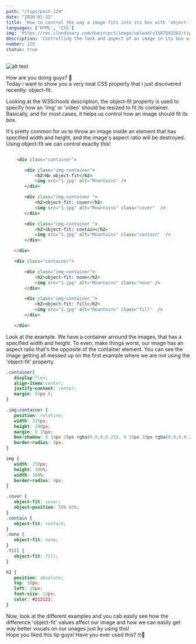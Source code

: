 ```yaml
---
path: "/tips/post-129"
date: "2020-01-22"
title: "How to control the way a image fits into its box with 'object-fit'"
languages: ['HTML', 'CSS']
img: 'https://res.cloudinary.com/duejrcpct/image/upload/v1587592282/tips/129-2_ygeujz.png'
description: 'Controlling the look and aspect of an image in its box with object-fit'
number: 129
status: true
---
```


![alt text](https://res.cloudinary.com/duejrcpct/image/upload/v1587592281/tips/129-1_j3tela.png "CSS object-fit")

How are you doing guys? 🤘  
Today i want to show you a very neat CSS property that i just discovered recently: object-fit.

Looking at the W3Schools description, the object-fit property is used to specify how an 'img' or 'video' should be resized to fit its container.
Basically, and for most cases, it helps us control how an image should fit its box.

It's pretty common for us to throw an image inside an element that has specified width and height, and the image's aspect ratio will be destroyed. Using object-fit we can control exactly this!

 ```html
 
     <div class="container">

        <div class="img-container">
            <h2>No object-fit</h2>
            <img src="1.jpg" alt="Mountains" />
        </div>

        <div class="img-container ">
            <h2>object-fit: cover</h2>
            <img src="1.jpg" alt="Mountains" class="cover"  />
        </div>

        <div class="img-container ">
            <h2>object-fit: contain</h2>
            <img src="1.jpg" alt="Mountains" class="contain"  />
        </div>

    </div>

    <div class="container">

        <div class="img-container">
            <h2>object-fit: none</h2>
            <img src="1.jpg" alt="Mountains" class="none" />
        </div>

        <div class="img-container ">
            <h2>object-fit: fill</h2>
            <img src="1.jpg" alt="Mountains" class="fill"  />
        </div>

    </div>

 ```

Look at the example. We have a container arround the images, that has a specified width and height. To even, make things worst, our image has an aspect ratio that's the opposite of the container element. You can see the image getting all messed up on the first example where we are not using the 'object-fit' property.

 ```css
 .container{
    display:flex;
    align-items:center;
    justify-content: center;
    margin: 55px 0;
}

.img-container {
    position: relative;
    width: 325px;
    height: 200px;
    margin: 0 35px;
    box-shadow: 0 14px 28px rgba(0,0,0,0.25), 0 10px 10px rgba(0,0,0,0.22);
    border-radius: 4px;
}

img {
    width: 250px;
    height: 100%;
    width: 100%;
    border-radius: 4px;
}

.cover {
    object-fit: cover;
    object-position: 50% 65%;
}
.contain {
    object-fit: contain;
}
.none {
    object-fit: none;
}
.fill {
    object-fit: fill;
}

h2 {
    position: absolute;
    top: 10px;
    left: 10px;
    font-size: 12px;
    color: #212121;
}
 ```

Now, look at the different examples and you cab easily see how the difference 'object-fit' values affect our image and how we can easily get way better visuals on our unages just by using this!  
Hope you liked this tip guys! Have you ever used this? 🤓🤔